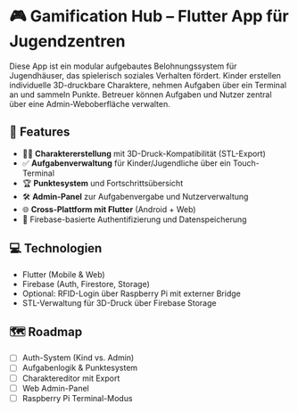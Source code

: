 # 🎮 Gamification Hub – Flutter App für Jugendzentren

Diese App ist ein modular aufgebautes Belohnungssystem für Jugendhäuser, das spielerisch soziales Verhalten fördert. Kinder erstellen individuelle 3D-druckbare Charaktere, nehmen Aufgaben über ein Terminal an und sammeln Punkte. Betreuer können Aufgaben und Nutzer zentral über eine Admin-Weboberfläche verwalten.

## 🔧 Features

- 🧍‍♂️ **Charaktererstellung** mit 3D-Druck-Kompatibilität (STL-Export)
- ✅ **Aufgabenverwaltung** für Kinder/Jugendliche über ein Touch-Terminal
- 🏆 **Punktesystem** und Fortschrittsübersicht
- 🛠️ **Admin-Panel** zur Aufgabenvergabe und Nutzerverwaltung
- 🌐 **Cross-Plattform mit Flutter** (Android + Web)
- 🔐 Firebase-basierte Authentifizierung und Datenspeicherung

## 💻 Technologien

- Flutter (Mobile & Web)
- Firebase (Auth, Firestore, Storage)
- Optional: RFID-Login über Raspberry Pi mit externer Bridge
- STL-Verwaltung für 3D-Druck über Firebase Storage

## 🗺️ Roadmap

- [ ] Auth-System (Kind vs. Admin)
- [ ] Aufgabenlogik & Punktesystem
- [ ] Charaktereditor mit Export
- [ ] Web Admin-Panel
- [ ] Raspberry Pi Terminal-Modus

